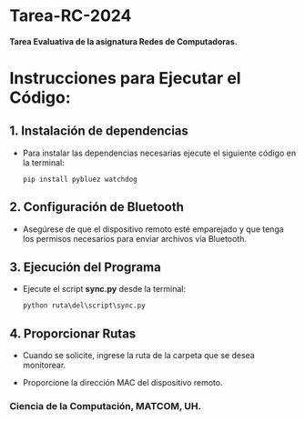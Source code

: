 # Tarea-RC-2024
#### Tarea Evaluativa de la asignatura Redes de Computadoras. 
 
# Instrucciones para Ejecutar el Código:
 
## 1. Instalación de dependencias

+ Para instalar  las dependencias necesarias ejecute el siguiente código en la terminal:

    `pip install pybluez watchdog`

## 2. Configuración de Bluetooth

+ Asegúrese de que el dispositivo remoto esté emparejado y que tenga los permisos necesarios para enviar archivos vía Bluetooth.


## 3. Ejecución del Programa
 
+ Ejecute el script **sync.py** desde la terminal:

    `python ruta\del\script\sync.py`
 
## 4. Proporcionar Rutas
+ Cuando se solicite, ingrese la ruta de la carpeta que se desea monitorear.

+ Proporcione la dirección MAC del dispositivo remoto.


 
 
 
 
 
 ### Ciencia de la Computación, MATCOM, UH.
